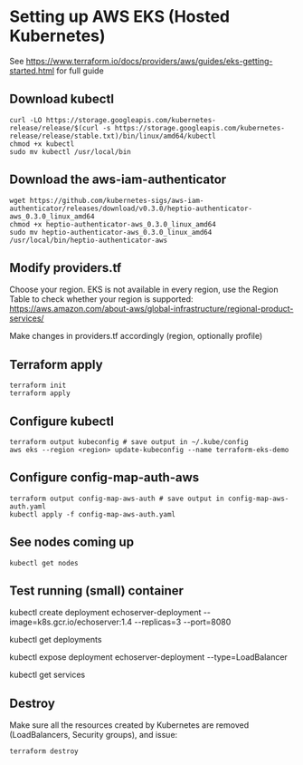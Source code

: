 # Setting up AWS EKS (Hosted Kubernetes)

See https://www.terraform.io/docs/providers/aws/guides/eks-getting-started.html for full guide

## Download kubectl

```
curl -LO https://storage.googleapis.com/kubernetes-release/release/$(curl -s https://storage.googleapis.com/kubernetes-release/release/stable.txt)/bin/linux/amd64/kubectl
chmod +x kubectl
sudo mv kubectl /usr/local/bin
```

## Download the aws-iam-authenticator

```
wget https://github.com/kubernetes-sigs/aws-iam-authenticator/releases/download/v0.3.0/heptio-authenticator-aws_0.3.0_linux_amd64
chmod +x heptio-authenticator-aws_0.3.0_linux_amd64
sudo mv heptio-authenticator-aws_0.3.0_linux_amd64 /usr/local/bin/heptio-authenticator-aws
```

## Modify providers.tf

Choose your region. EKS is not available in every region, use the Region Table to check whether your region is supported: https://aws.amazon.com/about-aws/global-infrastructure/regional-product-services/

Make changes in providers.tf accordingly (region, optionally profile)

## Terraform apply

```
terraform init
terraform apply
```

## Configure kubectl

```
terraform output kubeconfig # save output in ~/.kube/config
aws eks --region <region> update-kubeconfig --name terraform-eks-demo
```

## Configure config-map-auth-aws

```
terraform output config-map-aws-auth # save output in config-map-aws-auth.yaml
kubectl apply -f config-map-aws-auth.yaml
```

## See nodes coming up

```
kubectl get nodes
```

## Test running (small) container

kubectl create deployment echoserver-deployment --image=k8s.gcr.io/echoserver:1.4 --replicas=3 --port=8080

kubectl get deployments

kubectl expose deployment echoserver-deployment --type=LoadBalancer

kubectl get services

## Destroy

Make sure all the resources created by Kubernetes are removed (LoadBalancers, Security groups), and issue:

```
terraform destroy
```
